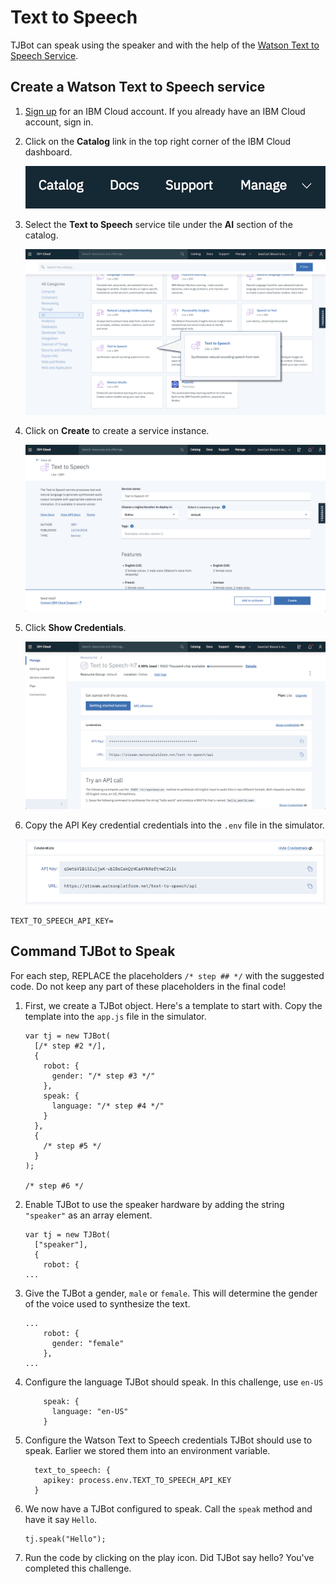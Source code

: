 # Text to Speech

TJBot can speak using the speaker and with the help of the [Watson Text to Speech Service](https://ibm.biz/catalog-text-to-speech).

## Create a Watson Text to Speech service

1. [Sign up](https://ibm.biz/tjbot-challenge-signup) for an IBM Cloud account. If you already have an IBM Cloud account, sign in.

2. Click on the __Catalog__ link in the top right corner of the IBM Cloud dashboard.

	![](assets/catalog.png)

3. Select the __Text to Speech__ service tile under the __AI__ section of the catalog.

	![](assets/catalog-tts.png)

4. Click on __Create__ to create a service instance.

	![](assets/create-tts.png)

5. Click __Show Credentials__.

	![](assets/servicecredentials-tts.png)

6. Copy the API Key credential credentials into the `.env` file in the simulator.

	![](assets/credentials-tts.png)

```
TEXT_TO_SPEECH_API_KEY=
```

## Command TJBot to Speak

For each step, REPLACE the placeholders `/* step ## */` with the suggested code. Do not keep any part of these placeholders in the final code!

1. First, we create a TJBot object. Here's a template to start with. Copy the template into the `app.js` file in the simulator.

	```
	var tj = new TJBot(
	  [/* step #2 */],
	  {
	    robot: {
	      gender: "/* step #3 */"
	    },
	    speak: {
	      language: "/* step #4 */"
	    }
	  },
	  {
	    /* step #5 */
	  }
	);

	/* step #6 */
	```

2. Enable TJBot to use the speaker hardware by adding the string `"speaker"` as an array element.

	```
	var tj = new TJBot(
	  ["speaker"],
	  {
	    robot: {
	...
	```

3. Give the TJBot a gender, `male` or `female`. This will determine the gender of the voice used to synthesize the text.

	```
	...
 	    robot: {
	      gender: "female"
  	    },
	...
	```	    

4. Configure the language TJBot should speak. In this challenge, use `en-US`

	```
	    speak: {
	      language: "en-US"
	    }
	```

5. Configure the Watson Text to Speech credentials TJBot should use to speak. Earlier we stored them into an environment variable.

	```
	  text_to_speech: {
	    apikey: process.env.TEXT_TO_SPEECH_API_KEY
	  }
	```

6. We now have a TJBot configured to speak. Call the `speak` method and have it say `Hello`.

	```
	tj.speak("Hello");
	```

7. Run the code by clicking on the play icon. Did TJBot say hello? You've completed this challenge.
